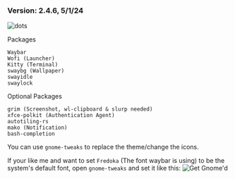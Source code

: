 ### Version: 2.4.6, 5/1/24
![dots](https://raw.githubusercontent.com/XandrCopyrighted/XandrCopyrighted/main/pictures%20for%20repos%2C%20i%20guess/dots.jpg)

Packages

    Waybar
    Wofi (Launcher)
    Kitty (Terminal)
    swaybg (Wallpaper)
    swayidle
    swaylock

Optional Packages

    grim (Screenshot, wl-clipboard & slurp needed)
    xfce-polkit (Authentication Agent)
    autotiling-rs
    mako (Notification)
    bash-completion

You can use `gnome-tweaks` to replace the theme/change the icons.

If your like me and want to set `Fredoka` (The font waybar is using) to be the system's default font, open `gnome-tweaks` and set it like this:
![Get Gnome'd](https://raw.githubusercontent.com/XandrCopyrighted/XandrCopyrighted/main/pictures%20for%20repos%2C%20i%20guess/dots_default_fonts.jpg)

